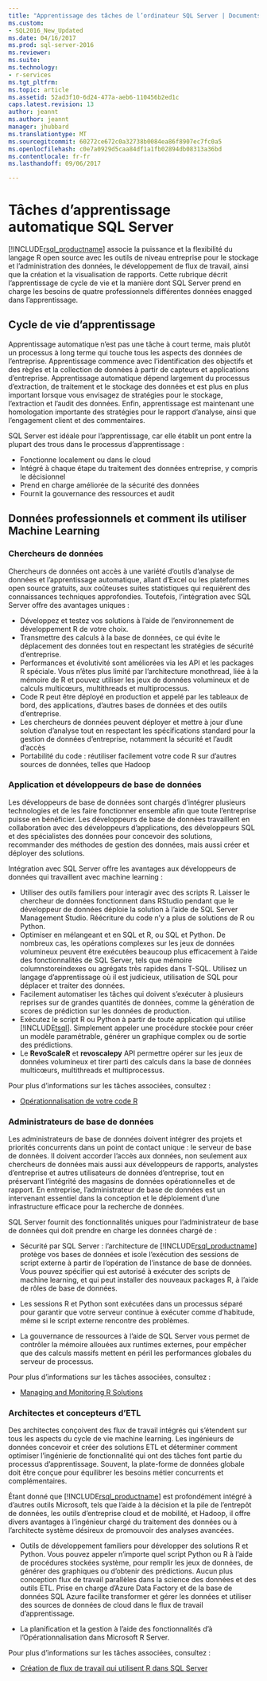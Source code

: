 ```yaml
---
title: "Apprentissage des tâches de l’ordinateur SQL Server | Documents Microsoft"
ms.custom:
- SQL2016_New_Updated
ms.date: 04/16/2017
ms.prod: sql-server-2016
ms.reviewer: 
ms.suite: 
ms.technology:
- r-services
ms.tgt_pltfrm: 
ms.topic: article
ms.assetid: 52ad3f10-6d24-477a-aeb6-110456b2ed1c
caps.latest.revision: 13
author: jeannt
ms.author: jeannt
manager: jhubbard
ms.translationtype: MT
ms.sourcegitcommit: 60272ce672c0a32738b0084ea86f8907ec7fc0a5
ms.openlocfilehash: c0e7a0929d5caa84df1a1fb02894db08313a36bd
ms.contentlocale: fr-fr
ms.lasthandoff: 09/06/2017

---
```

# <a name="sql-server-machine-learning-tasks"></a>Tâches d’apprentissage automatique SQL Server

[!INCLUDE[rsql_productname](../../includes/rsql-productname-md.md)] associe la puissance et la flexibilité du langage R open source avec les outils de niveau entreprise pour le stockage et l’administration des données, le développement de flux de travail, ainsi que la création et la visualisation de rapports. Cette rubrique décrit l’apprentissage de cycle de vie et la manière dont SQL Server prend en charge les besoins de quatre professionnels différentes données enagged dans l’apprentissage.

## <a name="machine-learning-life-cycle"></a>Cycle de vie d’apprentissage

Apprentissage automatique n’est pas une tâche à court terme, mais plutôt un processus à long terme qui touche tous les aspects des données de l’entreprise. Apprentissage commence avec l’identification des objectifs et des règles et la collection de données à partir de capteurs et applications d’entreprise. Apprentissage automatique dépend largement du processus d’extraction, de traitement et le stockage des données et est plus en plus important lorsque vous envisagez de stratégies pour le stockage, l’extraction et l’audit des données. Enfin, apprentissage est maintenant une homologation importante des stratégies pour le rapport d’analyse, ainsi que l’engagement client et des commentaires.



SQL Server est idéale pour l’apprentissage, car elle établit un pont entre la plupart des trous dans le processus d’apprentissage :

+ Fonctionne localement ou dans le cloud
+ Intégré à chaque étape du traitement des données entreprise, y compris le décisionnel
+ Prend en charge améliorée de la sécurité des données
+ Fournit la gouvernance des ressources et audit

## <a name="data-professionals-and-how-they-use-machine-learning"></a>Données professionnels et comment ils utiliser Machine Learning

### <a name="data-scientists"></a>Chercheurs de données

Chercheurs de données ont accès à une variété d’outils d’analyse de données et l’apprentissage automatique, allant d’Excel ou les plateformes open source gratuits, aux coûteuses suites statistiques qui requièrent des connaissances techniques approfondies. Toutefois, l’intégration avec SQL Server offre des avantages uniques :

+ Développez et testez vos solutions à l’aide de l’environnement de développement R de votre choix.
+ Transmettre des calculs à la base de données, ce qui évite le déplacement des données tout en respectant les stratégies de sécurité d’entreprise.
+ Performances et évolutivité sont améliorées via les API et les packages R spéciale. Vous n’êtes plus limité par l’architecture monothread, liée à la mémoire de R et pouvez utiliser les jeux de données volumineux et de calculs multicœurs, multithreads et multiprocessus.
+ Code R peut être déployé en production et appelé par les tableaux de bord, des applications, d’autres bases de données et des outils d’entreprise.
+ Les chercheurs de données peuvent déployer et mettre à jour d’une solution d’analyse tout en respectant les spécifications standard pour la gestion de données d’entreprise, notamment la sécurité et l’audit d’accès
+ Portabilité du code : réutiliser facilement votre code R sur d’autres sources de données, telles que Hadoop

### <a name="application-and-database-developers"></a>Application et développeurs de base de données

Les développeurs de base de données sont chargés d’intégrer plusieurs technologies et de les faire fonctionner ensemble afin que toute l’entreprise puisse en bénéficier. Les développeurs de base de données travaillent en collaboration avec des développeurs d’applications, des développeurs SQL et des spécialistes des données pour concevoir des solutions, recommander des méthodes de gestion des données, mais aussi créer et déployer des solutions. 

Intégration avec SQL Server offre les avantages aux développeurs de données qui travaillent avec machine learning :

+ Utiliser des outils familiers pour interagir avec des scripts R. Laisser le chercheur de données fonctionnent dans RStudio pendant que le développeur de données déploie la solution à l’aide de SQL Server Management Studio. Réécriture du code n’y a plus de solutions de R ou Python.
+ Optimiser en mélangeant et en SQL et R, ou SQL et Python. De nombreux cas, les opérations complexes sur les jeux de données volumineux peuvent être exécutées beaucoup plus efficacement à l’aide des fonctionnalités de SQL Server, tels que mémoire columnstoreindexes ou agrégats très rapides dans T-SQL. Utilisez un langage d’apprentissage où il est judicieux, utilisation de SQL pour déplacer et traiter des données.
+ Facilement automatiser les tâches qui doivent s’exécuter à plusieurs reprises sur de grandes quantités de données, comme la génération de scores de prédiction sur les données de production.
+ Exécutez le script R ou Python à partir de toute application qui utilise [!INCLUDE[tsql](../../includes/tsql-md.md)]. Simplement appeler une procédure stockée pour créer un modèle paramétrable, générer un graphique complex ou de sortie des prédictions.
+ Le **RevoScaleR** et **revoscalepy** API permettre opérer sur les jeux de données volumineux et tirer parti des calculs dans la base de données multicœurs, multithreads et multiprocessus.

Pour plus d’informations sur les tâches associées, consultez :
+ [Opérationnalisation de votre code R](../../advanced-analytics/r-services/operationalizing-your-r-code.md)

### <a name="database-administrators"></a>Administrateurs de base de données

Les administrateurs de base de données doivent intégrer des projets et priorités concurrents dans un point de contact unique : le serveur de base de données. Il doivent accorder l’accès aux données, non seulement aux chercheurs de données mais aussi aux développeurs de rapports, analystes d’entreprise et autres utilisateurs de données d’entreprise, tout en préservant l’intégrité des magasins de données opérationnelles et de rapport. En entreprise, l’administrateur de base de données est un intervenant essentiel dans la conception et le déploiement d’une infrastructure efficace pour la recherche de données. 

SQL Server fournit des fonctionnalités uniques pour l’administrateur de base de données qui doit prendre en charge les données chargé de :

+ Sécurité par SQL Server : l’architecture de [!INCLUDE[rsql_productname](../../includes/rsql-productname-md.md)] protège vos bases de données et isole l’exécution des sessions de script externe à partir de l’opération de l’instance de base de données. Vous pouvez spécifier qui est autorisé à exécuter des scripts de machine learning, et qui peut installer des nouveaux packages R, à l’aide de rôles de base de données.

+ Les sessions R et Python sont exécutées dans un processus séparé pour garantir que votre serveur continue à exécuter comme d’habitude, même si le script externe rencontre des problèmes.

+ La gouvernance de ressources à l’aide de SQL Server vous permet de contrôler la mémoire allouées aux runtimes externes, pour empêcher que des calculs massifs mettent en péril les performances globales du serveur de processus.

Pour plus d’informations sur les tâches associées, consultez :
+ [Managing and Monitoring R Solutions](../../advanced-analytics/r-services/managing-and-monitoring-r-solutions.md)

### <a name="architects-and-etl-designers"></a>Architectes et concepteurs d’ETL

Des architectes conçoivent des flux de travail intégrés qui s’étendent sur tous les aspects du cycle de vie machine learning. Les ingénieurs de données concevoir et créer des solutions ETL et déterminer comment optimiser l’ingénierie de fonctionnalité qui ont des tâches font partie du processus d’apprentissage. Souvent, la plate-forme de données globale doit être conçue pour équilibrer les besoins métier concurrents et complémentaires.

Étant donné que [!INCLUDE[rsql_productname](../../includes/rsql-productname-md.md)] est profondément intégré à d’autres outils Microsoft, tels que l’aide à la décision et la pile de l’entrepôt de données, les outils d’entreprise cloud et de mobilité, et Hadoop, il offre divers avantages à l’ingénieur chargé du traitement des données ou à l’architecte système désireux de promouvoir des analyses avancées.

+ Outils de développement familiers pour développer des solutions R et Python. Vous pouvez appeler n’importe quel script Python ou R à l’aide de procédures stockées système, pour remplir les jeux de données, de générer des graphiques ou d’obtenir des prédictions. Aucun plus conception flux de travail parallèles dans la science des données et des outils ETL. Prise en charge d’Azure Data Factory et de la base de données SQL Azure facilite transformer et gérer les données et utiliser des sources de données de cloud dans le flux de travail d’apprentissage.

+ La planification et la gestion à l’aide des fonctionnalités d’à l’Opérationnalisation dans Microsoft R Server.

Pour plus d’informations sur les tâches associées, consultez :

+ [Création de flux de travail qui utilisent R dans SQL Server](../../advanced-analytics/r-services/creating-workflows-that-use-r-in-sql-server.md)


